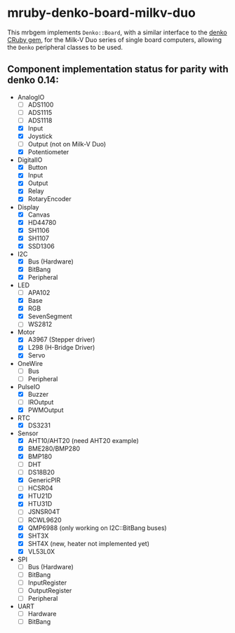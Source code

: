 # mruby-denko-board-milkv-duo

This mrbgem implements `Denko::Board`, with a similar interface to the [denko CRuby gem](https://github.com/denko-rb/denko), for the Milk-V Duo series of single board computers, allowing the `Denko` peripheral classes to be used.

## Component implementation status for parity with denko 0.14:

- AnalogIO
  - [ ] ADS1100
  - [ ] ADS1115
  - [ ] ADS1118
  - [x] Input
  - [x] Joystick
  - [ ] Output (not on Milk-V Duo)
  - [x] Potentiometer

- DigitalIO
  - [x] Button
  - [x] Input
  - [x] Output
  - [x] Relay
  - [x] RotaryEncoder

- Display
  - [x] Canvas
  - [x] HD44780
  - [x] SH1106
  - [x] SH1107
  - [x] SSD1306

- I2C
  - [x] Bus (Hardware)
  - [x] BitBang
  - [x] Peripheral

- LED
  - [ ] APA102
  - [x] Base
  - [x] RGB
  - [x] SevenSegment
  - [ ] WS2812

- Motor
  - [x] A3967 (Stepper driver)
  - [x] L298 (H-Bridge Driver)
  - [x] Servo

- OneWire
  - [ ] Bus
  - [ ] Peripheral

- PulseIO
  - [x] Buzzer
  - [ ] IROutput
  - [x] PWMOutput

- RTC
  - [x] DS3231

- Sensor
  - [x] AHT10/AHT20 (need AHT20 example)
  - [x] BME280/BMP280
  - [x] BMP180
  - [ ] DHT
  - [ ] DS18B20
  - [x] GenericPIR
  - [ ] HCSR04
  - [x] HTU21D
  - [x] HTU31D
  - [ ] JSNSR04T
  - [ ] RCWL9620
  - [x] QMP6988 (only working on I2C::BitBang buses)
  - [x] SHT3X
  - [x] SHT4X (new, heater not implemented yet)
  - [x] VL53L0X

- SPI
  - [ ] Bus (Hardware)
  - [ ] BitBang
  - [ ] InputRegister
  - [ ] OutputRegister
  - [ ] Peripheral

- UART
  - [ ] Hardware
  - [ ] BitBang
